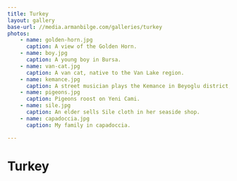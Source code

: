 ```yaml
---
title: Turkey
layout: gallery
base-url: //media.armanbilge.com/galleries/turkey
photos:
    - name: golden-horn.jpg
      caption: A view of the Golden Horn.
    - name: boy.jpg
      caption: A young boy in Bursa.
    - name: van-cat.jpg
      caption: A van cat, native to the Van Lake region.
    - name: kemance.jpg
      caption: A street musician plays the Kemance in Beyoglu district, Istanbul.
    - name: pigeons.jpg
      caption: Pigeons roost on Yeni Cami.
    - name: sile.jpg
      caption: An elder sells Sile cloth in her seaside shop.
    - name: capadoccia.jpg
      caption: My family in capadoccia.

---
```


# Turkey


